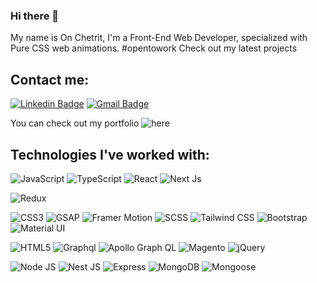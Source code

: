 ### Hi there 👋

My name is On Chetrit, I'm a Front-End Web Developer, specialized with Pure CSS web animations. #opentowork
Check out my latest projects

## Contact me:  
[![Linkedin Badge](https://img.shields.io/badge/-Linkedin-blue?style=flat-square&logo=Linkedin&logoColor=white&link=https://www.linkedin.com/in/ron-buchris-03b5a2219//)](https://www.linkedin.com/in/on-chetrit/) [![Gmail Badge](https://img.shields.io/badge/-Gmail-c14438?style=flat-square&logo=Gmail&logoColor=white&link=mailto:onchetrit@gmail.com)](mailto:onchetrit@gmail.com)


You can check out my portfolio ![here](https://onchetrit.github.il/portfolio)
## Technologies I've worked with:  
![JavaScript](https://img.shields.io/badge/-JavaScript-black?style=flat-square&logo=javascript)
![TypeScript](https://img.shields.io/badge/-Typescript-black?style=flat-square&logo=typescript)
![React](https://img.shields.io/badge/-React-black?style=flat-square&logo=react)
![Next Js](https://img.shields.io/badge/Next%20JS-black?style=flat-square&logo=next.js)

![Redux](https://img.shields.io/badge/-Redux-black?style=flat-square&logo=redux&logoColor=764ABC)

![CSS3](https://img.shields.io/badge/-CSS3-black?style=flat-square&logo=css3&logoColor=1572B6)
![GSAP](https://img.shields.io/badge/-GSAP-black?style=flat-square&logo=greensock&logoColor=ffffff)
![Framer Motion](https://img.shields.io/badge/-Framer%20Motion-black?style=flat-square&logo=framer&logoColor=ffffff)
![SCSS](https://img.shields.io/badge/-SCSS-black?style=flat-square&logo=sass&logoColor=CC6699)
![Tailwind CSS](https://img.shields.io/badge/Tailwind%20CSS-black?style=flat-square&logo=Tailwindcss)
![Bootstrap](https://img.shields.io/badge/-Bootstrap-black?style=flat-square&logo=bootstrap)
![Material UI](https://img.shields.io/badge/-Material%20UI-black?style=flat-square&logo=mui&logoColor=349aff)

![HTML5](https://img.shields.io/badge/-HTML5-black?style=flat-square&logo=html5&logoColor=E34F26)
![Graphql](https://img.shields.io/badge/-Graphql-black?style=flat-square&logo=graphql&logoColor=E10098)
![Apollo Graph QL](https://img.shields.io/badge/Apollo%20Graph%20QL-black?style=flat-square&logo=apollographql&logoColor=white)
![Magento](https://img.shields.io/badge/Magento%20PWA-black?style=flat-square&logo=magento)
![jQuery](https://img.shields.io/badge/-jQuery-black?style=flat-square&logo=jquery)

![Node JS](https://img.shields.io/badge/-Node%20JS-black?style=flat-square&logo=Node.js)
![Nest JS](https://img.shields.io/badge/Nest%20JS-black?style=flat-square&logo=nestjs&logoColor=E0234E)
![Express](https://img.shields.io/badge/-Express-black?style=flat-square&logo=express)
![MongoDB](https://img.shields.io/badge/-MongoDB-black?style=flat-square&logo=mongodb)
![Mongoose](https://img.shields.io/badge/-Mongoose-black?style=flat-square&logo=mongoose)

<!--
**OnChetrit/OnChetrit** is a ✨ _special_ ✨ repository because its `README.md` (this file) appears on your GitHub profile.

Here are some ideas to get you started:

- 🔭 I’m currently working on ...
- 🌱 I’m currently learning ...
- 👯 I’m looking to collaborate on ...
- 🤔 I’m looking for help with ...
- 💬 Ask me about ...
- 📫 How to reach me: ...
- 😄 Pronouns: ...
- ⚡ Fun fact: ...
-->
